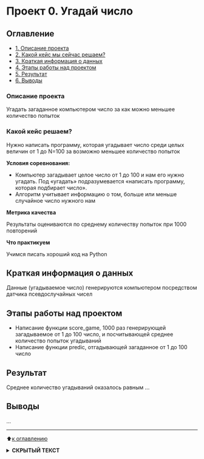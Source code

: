 # Проект 0. Угадай число


## Оглавление
* [1. Описание проекта](#Описание-проекта)
* [2. Какой кейс мы сейчас решаем?](#Какой-кейс-решаем)
* [3. Краткая информация о данных](#Краткая-информация-о-данных)
* [4. Этапы работы над проектом](#Этапы-работы-над-проектом)
* [5. Результат](#Результат)
* [6. Выводы](#Выводы)


### Описание проекта

Угадать загаданное компьютером число за как можно меньшее количество попыток


### Какой кейс решаем?

Нужно написать программу, которая угадывает число среди целых величин от 1 до N=100 за возможно меньшее количество попыток 


**Условия соревнования:**
- Компьютер загадывает целое число от 1 до 100 и нам его нужно угадать. Под «угадать» подразумевается «написать программу, которая подбирает число».
- Алгоритм учитывает информацию о том, больше или меньше случайное число нужного нам


**Метрика качества**

Результаты оцениваются по среднему количеству попыток при 1000 повторений


**Что практикуем**

Учимся писать хороший код на Python


## Краткая информация о данных

Данные (угадываемое число) генерируются компьютером посредством датчика псевдослучайных чисел


## Этапы работы над проектом

- Написание функции score_game, 1000 раз генерирующей загадываемое от 1 до 100 число, и посчитывающей среднее количество попыток угадываний
- Написание функции predic, отгадывающей загаданное от 1 до 100 число


## Результат

Среднее количество угадываний оказалось равным ... 

## Выводы

...

***

:arrow_up:[к оглавлению](#Оглавление)

</b></details>
<details>
<summary> <b>СКРЫТЫЙ ТЕКСТ</b> </summary><br><b>
<img src="https://github.com/Vladis-GitHub/sf_data_sciense/blob/main/MISC/WhatAreYouDoingHere.jpg" width="300">
    А что Вы ожидали здесь увидеть?
</b></details>